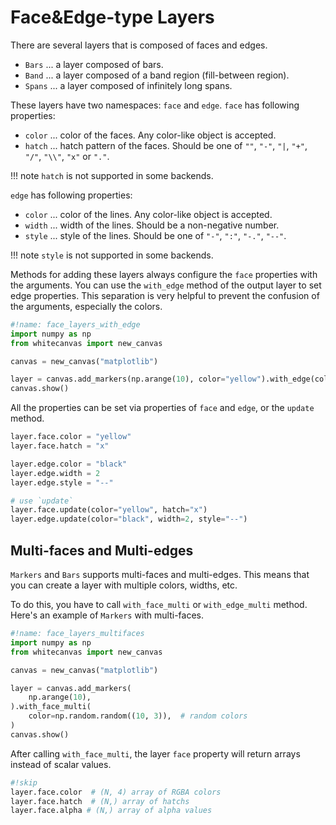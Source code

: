 # Face&Edge-type Layers

There are several layers that is composed of faces and edges.

- `Bars` ... a layer composed of bars.
- `Band` ... a layer composed of a band region (fill-between region).
- `Spans` ... a layer composed of infinitely long spans.

These layers have two namespaces: `face` and `edge`. `face` has following properties:

- `color` ... color of the faces. Any color-like object is accepted.
- `hatch` ... hatch pattern of the faces. Should be one of `""`, `"-"`, `"|`, `"+"`,
  `"/"`, `"\\"`, `"x"` or `"."`.

!!! note
    `hatch` is not supported in some backends.

`edge` has following properties:

- `color` ... color of the lines. Any color-like object is accepted.
- `width` ... width of the lines. Should be a non-negative number.
- `style` ... style of the lines. Should be one of `"-"`, `":"`, `"-."`, `"--"`.

!!! note
    `style` is not supported in some backends.

Methods for adding these layers always configure the `face` properties with the
arguments. You can use the `with_edge` method of the output layer to set edge
properties. This separation is very helpful to prevent the confusion of the arguments,
especially the colors.

``` python
#!name: face_layers_with_edge
import numpy as np
from whitecanvas import new_canvas

canvas = new_canvas("matplotlib")

layer = canvas.add_markers(np.arange(10), color="yellow").with_edge(color="black")
canvas.show()
```

All the properties can be set via properties of `face` and `edge`, or the `update`
method.

``` python
layer.face.color = "yellow"
layer.face.hatch = "x"

layer.edge.color = "black"
layer.edge.width = 2
layer.edge.style = "--"

# use `update`
layer.face.update(color="yellow", hatch="x")
layer.edge.update(color="black", width=2, style="--")
```

## Multi-faces and Multi-edges

`Markers` and `Bars` supports multi-faces and multi-edges. This means that you can
create a layer with multiple colors, widths, etc.

To do this, you have to call `with_face_multi` or `with_edge_multi` method.
Here's an example of `Markers` with multi-faces.

``` python
#!name: face_layers_multifaces
import numpy as np
from whitecanvas import new_canvas

canvas = new_canvas("matplotlib")

layer = canvas.add_markers(
    np.arange(10),
).with_face_multi(
    color=np.random.random((10, 3)),  # random colors
)
canvas.show()
```

After calling `with_face_multi`, the layer `face` property will return arrays instead
of scalar values.

``` python
#!skip
layer.face.color  # (N, 4) array of RGBA colors
layer.face.hatch  # (N,) array of hatchs
layer.face.alpha # (N,) array of alpha values
```
